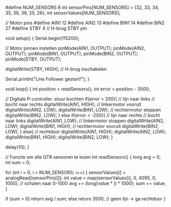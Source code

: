 
#define NUM_SENSORS 8
int sensorPins[NUM_SENSORS] = {32, 33, 34, 35, 36, 39, 25, 26};
int sensorValues[NUM_SENSORS];

// Motor pins
#define AIN1 12
#define AIN2 13
#define BIN1 14
#define BIN2 27
#define STBY 4  // H-brug STBY pin

void setup() {
  Serial.begin(115200);

  // Motor pinnen instellen
  pinMode(AIN1, OUTPUT);
  pinMode(AIN2, OUTPUT);
  pinMode(BIN1, OUTPUT);
  pinMode(BIN2, OUTPUT);
  pinMode(STBY, OUTPUT);

  digitalWrite(STBY, HIGH); // H-brug inschakelen

  Serial.println("Line Follower gestart!");
}

void loop() {
  int position = readSensors();
  int error = position - 3500;

  // Digitale P-controller: stuur bochten
  if(error > 200){       // lijn naar links
    // bocht naar rechts
    digitalWrite(AIN1, HIGH);  // linkermotor vooruit
    digitalWrite(AIN2, LOW);
    digitalWrite(BIN1, LOW);   // rechtermotor stoppen
    digitalWrite(BIN2, LOW);
  }
  else if(error < -200){ // lijn naar rechts
    // bocht naar links
    digitalWrite(AIN1, LOW);   // linkermotor stoppen
    digitalWrite(AIN2, LOW);
    digitalWrite(BIN1, HIGH);  // rechtermotor vooruit
    digitalWrite(BIN2, LOW);
  }
  else{
    // rechtdoor
    digitalWrite(AIN1, HIGH);
    digitalWrite(AIN2, LOW);
    digitalWrite(BIN1, HIGH);
    digitalWrite(BIN2, LOW);
  }

  delay(10);
}

// Functie om alle QTR sensoren te lezen
int readSensors() {
  long avg = 0;
  int sum = 0;

  for (int i = 0; i < NUM_SENSORS; i++) {
    sensorValues[i] = analogRead(sensorPins[i]);
    int value = map(sensorValues[i], 0, 4095, 0, 1000);  // schalen naar 0-1000
    avg += (long)value * (i * 1000);
    sum += value;
  }

  if (sum > 0)
    return avg / sum;
  else
    return 3500; // geen lijn → ga rechtdoor
}
